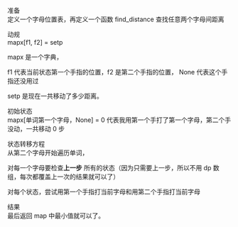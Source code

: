 准备  
定义一个字母位置表，再定义一个函数 find_distance 查找任意两个字母间距离  

动规  
mapx[f1, f2] = setp  

mapx 是一个字典，  

  f1 代表当前状态第一个手指的位置，f2 是第二个手指的位置， None 代表这个手指还没用过  

  setp 是现在一共移动了多少距离。  
  
初始状态  
mapx[单词第一个字母，None] = 0      代表我用第一个手打了第一个字母，第二个手没动，一共移动 0 步  

状态转移方程  
从第二个字母开始遍历单词，  

对每一个字母要检查**上一步**  所有的状态（因为只需要上一步，所以不用 dp 数组，每次都覆盖上一次的结果就可以了）  

对每个状态，尝试用第一个手指打当前字母和用第二个手指打当前字母  

结果  
最后返回 map 中最小值就可以了。  